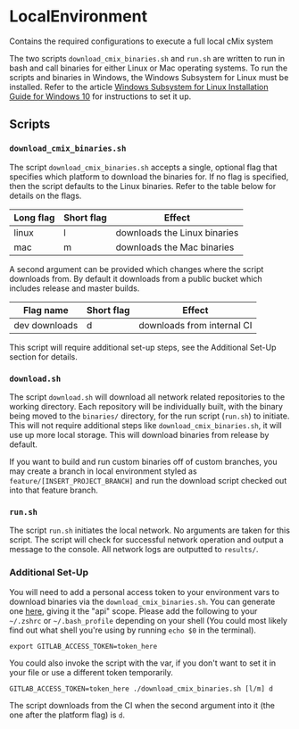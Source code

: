 # LocalEnvironment

Contains the required configurations to execute a full local cMix system

The two scripts `download_cmix_binaries.sh` and  `run.sh` are written to run in
bash and call binaries for either Linux or Mac operating systems. To run the
scripts and binaries in Windows, the Windows Subsystem for Linux must be
installed. Refer to the article [Windows Subsystem for Linux Installation Guide
for Windows 10](https://docs.microsoft.com/en-us/windows/wsl/install-win10) for
instructions to set it up.

## Scripts

### `download_cmix_binaries.sh`
The script `download_cmix_binaries.sh` accepts a single, optional flag that
specifies which platform to download the binaries for. If no flag is specified,
then the script defaults to the Linux binaries. Refer to the table below for
details on the flags.

|Long flag|Short flag|Effect|
|---|---|---|
|linux|l|downloads the Linux binaries|
|mac|m|downloads the Mac binaries|

A second argument can be provided which changes where the script downloads from.
By default it downloads from a public bucket which includes release and master builds.

|Flag name|Short flag|Effect|
|---|---|---|
|dev downloads|d|downloads from internal CI |

This script will require additional set-up steps, see the Additional Set-Up section for 
details.

### `download.sh`

The script `download.sh` will download all network related repositories to the working 
directory. Each repository will be individually built, with the binary being moved
to the `binaries/` directory, for the run script (`run.sh`) to initiate. This
will not require additional steps like `download_cmix_binaries.sh`, it will use up more 
local storage. This will download binaries from release by default.

If you want to build and run custom binaries off of custom branches, you may create a branch in 
local environment styled as `feature/[INSERT_PROJECT_BRANCH]` and run the download script
checked out into that feature branch.

### `run.sh`
The script `run.sh` initiates the local network. No arguments are taken for this script. The script will 
check for successful network operation and output a message to the console. All network logs are outputted 
to `results/`. 


### Additional Set-Up 

You will need to add a personal access token to your environment vars to download binaries via the 
`download_cmix_binaries.sh`.  You can generate one [here](https://gitlab.com/-/profile/personal_access_tokens),
giving it the "api" scope.
Please add the following to your `~/.zshrc` or `~/.bash_profile` depending on your shell
(You could most likely find out what shell you're using by running `echo $0` in the terminal).

```
export GITLAB_ACCESS_TOKEN=token_here
```

You could also invoke the script with the var, if you don't want to set it in your file or use
a different token temporarily.

```
GITLAB_ACCESS_TOKEN=token_here ./download_cmix_binaries.sh [l/m] d
```

The script downloads from the CI when the second argument into it (the one after the platform flag) is `d`.